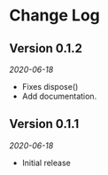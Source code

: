 Change Log
==========

## Version 0.1.2
_2020-06-18_ 
  * Fixes dispose()
  * Add documentation.
  
## Version 0.1.1
_2020-06-18_ 
  * Initial release
  